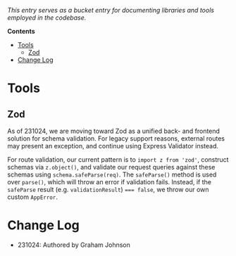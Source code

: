 _This entry serves as a bucket entry for documenting libraries and tools employed in the codebase._

**Contents**
- [Tools](#tools)
  * [Zod](#zod)
- [Change Log](#change-log)

# Tools

## Zod

As of 231024, we are moving toward Zod as a unified back- and frontend solution for schema validation. For legacy support reasons, external routes may present an exception, and continue using Express Validator instead.

For route validation, our current pattern is to `import z from 'zod'`, construct schemas via `z.object()`, and validate our request queries against these schemas using `schema.safeParse(req)`. The `safeParse()` method is used over `parse()`, which will throw an error if validation fails. Instead, if  the `safeParse` result (e.g. `validationResult`) `=== false`, we throw our own custom `AppError`.

# Change Log

- 231024: Authored by Graham Johnson